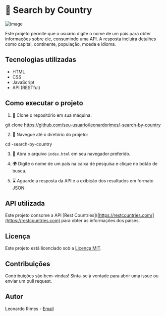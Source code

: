# 🔎 Search by Country

![image](https://github.com/leonardorimes/-search-by-country/assets/67798915/5596a270-38ac-431c-a0ea-76c76d29802a)

Este projeto permite que o usuário digite o nome de um país para obter informações sobre ele, consumindo uma API. A resposta incluirá detalhes como capital, continente, população, moeda e idioma.

## Tecnologias utilizadas

- HTML
- CSS
- JavaScript
- API (RESTful)

## Como executar o projeto

1. 🔧 Clone o repositório em sua máquina:

git clone https://github.com/seu-usuario/leonardorimes/-search-by-country

2. 📂 Navegue até o diretório do projeto:

cd -search-by-country

3. 👀 Abra o arquivo `index.html` em seu navegador preferido.

4. 🌍 Digite o nome de um país na caixa de pesquisa e clique no botão de busca.

5. ⌛ Aguarde a resposta da API e a exibição dos resultados em formato JSON.

## API utilizada

Este projeto consome a API [Rest Countries]([https://restcountries.com/](https://restcountries.com) para obter as informações dos países.

## Licença

Este projeto está licenciado sob a [Licença MIT](https://opensource.org/licenses/MIT).

## Contribuições

Contribuições são bem-vindas! Sinta-se à vontade para abrir uma issue ou enviar um pull request.

## Autor

Leonardo Rimes - [Email](rimesleo@gmail.com)

